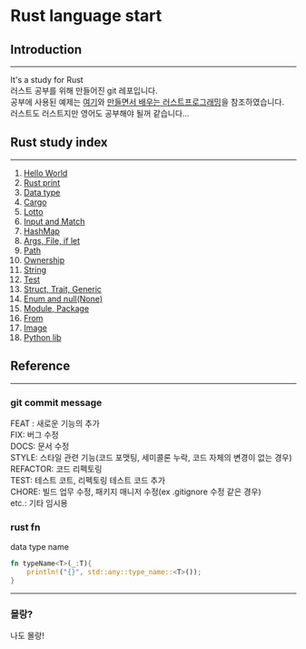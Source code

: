 # Rust language start

## Introduction
---------------
It's a study for Rust  
러스트 공부를 위해 만들어진 git 레포입니다.  
공부에 사용된 예제는 [여기](https://rinthel.github.io/rust-lang-book-ko/foreword.html)와 [만들면서 배우는 러스트프로그래밍](https://product.kyobobook.co.kr/detail/S000200551107)을  참조하였습니다.  
러스트도 러스트지만 영어도 공부해야 될꺼 같습니다...

## Rust study index
-------------------
1. [Hello World](/01.hello_world/)
1. [Rust print](/02.print/)
1. [Data type](/03.value_type/)
1. [Cargo](/04.Cargo/)
1. [Lotto](/05.Lotto/)
1. [Input and Match](/06.Input/)
1. [HashMap](/07.HashMap/)
1. [Args, File, if let](/08.Args/)
1. [Path](/09.Path/)
1. [Ownership](/10.Ownership/)
1. [String](/11.String/)
1. [Test](/12.Test/)
1. [Struct, Trait, Generic](/13.Strct_Trait_Generic_and_impl/)
1. [Enum and null(None)](/14.Enum/)
1. [Module, Package](/15.Module/)
1. [From](/16.Trait+/)
1. [Image](/17.Image/)
1. [Python lib](/18.Python_lib/)

## Reference
-------------
### git commit message
FEAT : 새로운 기능의 추가  
FIX: 버그 수정  
DOCS: 문서 수정  
STYLE: 스타일 관련 기능(코드 포맷팅, 세미콜론 누락, 코드 자체의 변경이 없는 경우)  
REFACTOR: 코드 리펙토링  
TEST: 테스트 코트, 리펙토링 테스트 코드 추가  
CHORE: 빌드 업무 수정, 패키지 매니저 수정(ex .gitignore 수정 같은 경우)  
etc.: 기타 임시용

### rust fn
data type name
```rust
fn typeName<T>(_:T){
	println!("{}", std::any::type_name::<T>());
}
```
----------------
### 몰랑?
나도 몰랑!
